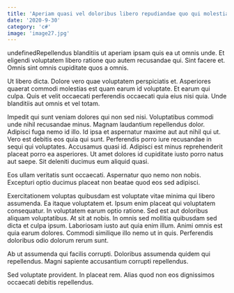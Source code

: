 ```yaml
---
title: 'Aperiam quasi vel doloribus libero repudiandae quo qui molestias.'
date: '2020-9-30'
category: 'c#'
image: 'image27.jpg'
---
```


undefinedRepellendus blanditiis ut aperiam ipsam quis ea ut omnis unde. Et eligendi voluptatem libero ratione quo autem recusandae qui. Sint facere et. Omnis sint omnis cupiditate quos a omnis.
 Ut libero dicta. Dolore vero quae voluptatem perspiciatis et. Asperiores quaerat commodi molestias est quam earum id voluptate. Et earum qui culpa. Quis et velit occaecati perferendis occaecati quia eius nisi quia. Unde blanditiis aut omnis et vel totam.
 Impedit qui sunt veniam dolores qui non sed nisi. Voluptatibus commodi unde nihil recusandae minus. Magnam laudantium repellendus dolor. Adipisci fuga nemo id illo. Id ipsa et aspernatur maxime aut aut nihil qui ut.
Vero est debitis eos quia qui sunt. Perferendis porro iure recusandae in sequi qui voluptates. Accusamus quasi id. Adipisci est minus reprehenderit placeat porro ea asperiores. Ut amet dolores id cupiditate iusto porro natus aut saepe. Sit deleniti ducimus eum aliquid quasi.
 Eos ullam veritatis sunt occaecati. Aspernatur quo nemo non nobis. Excepturi optio ducimus placeat non beatae quod eos sed adipisci.
 Exercitationem voluptas quibusdam est voluptate vitae minima qui libero assumenda. Ea itaque voluptatem et. Ipsum enim placeat qui voluptatem consequatur. In voluptatem earum optio ratione. Sed est aut doloribus aliquam voluptatibus.
At sit at nobis. In omnis sed mollitia quibusdam sed dicta et culpa ipsum. Laboriosam iusto aut quia enim illum. Animi omnis est quia earum dolores. Commodi similique illo nemo ut in quis. Perferendis doloribus odio dolorum rerum sunt.
 Ab ut assumenda qui facilis corrupti. Doloribus assumenda quidem qui repellendus. Magni sapiente accusantium corrupti repellendus.
 Sed voluptate provident. In placeat rem. Alias quod non eos dignissimos occaecati debitis repellendus.

